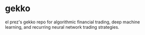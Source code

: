 # gekko
el prez's gekko repo for algorithmic financial trading, deep machine learning, and recurring neural network trading strategies.
